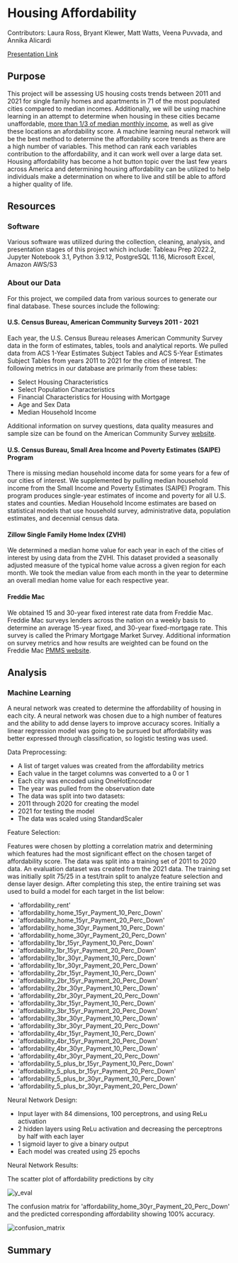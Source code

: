 # Housing Affordability
Contributors: Laura Ross, Bryant Klewer, Matt Watts, Veena Puvvada, and Annika Alicardi

[Presentation Link](https://docs.google.com/presentation/d/10ihHbhPH5w8b3enussh1Tu3RalZYbiRg6_Voe1-td5E/edit?usp=sharing)

## Purpose
This project will be assessing US housing costs trends between 2011 and 2021 for single family homes and apartments in 71 of the most populated cities compared to median incomes. Additionally, we will be using machine learning in an attempt to determine when housing in these cities became unaffordable, [more than 1/3 of median monthly income](https://www.huduser.gov/portal/pdredge/pdr-edge-featd-article-081417.html), as well as give these locations an afordability score. A machine learning neural network will be the best method to determine the affordability score trends as there are a high number of variables. This method can rank each variables contribution to the affordability, and it can work well over a large data set. Housing affordability has become a hot button topic over the last few years across America and determining housing affordability can be utilized to help individuals make a determination on where to live and still be able to afford a higher quality of life.

## Resources

### Software
Various software was utilized during the collection, cleaning, analysis, and presentation stages of this project which include:
Tableau Prep 2022.2, Jupyter Notebook 3.1, Python 3.9.12, PostgreSQL 11.16, Microsoft Excel, Amazon AWS/S3

### About our Data
For this project, we compiled data from various sources to generate our final database. These sources include the following:

#### U.S. Census Bureau, American Community Surveys 2011 - 2021
Each year, the U.S. Census Bureau releases American Community Survey data in the form of estimates, tables, tools and analytical reports. We pulled data from ACS 1-Year Estimates Subject Tables and ACS 5-Year Estimates Subject Tables from years 2011 to 2021 for the cities of interest. The following metrics in our database are primarily from these tables:
* Select Housing Characteristics
* Select Population Characteristics
* Financial Characteristics for Housing with Mortgage
* Age and Sex Data
* Median Household Income

Additional information on survey questions, data quality measures and sample size can be found on the American Community Survey [website](https://www.census.gov/programs-surveys/acs/about/top-questions-about-the-survey.html). 

#### U.S. Census Bureau, Small Area Income and Poverty Estimates (SAIPE) Program
There is missing median household income data for some years for a few of our cities of interest. We supplemented by pulling median household income from the Small Income and Poverty Estimates (SAIPE) Program. This program produces single-year estimates of income and poverty for all U.S. states and counties. Median Household Income estimates are based on statistical models that use household survey, administrative data, population estimates, and decennial census data. 

#### Zillow Single Family Home Index (ZVHI)
We determined a median home value for each year in each of the cities of interest by using data from the ZVHI. This dataset provided a seasonally adjusted measure of the typical home value across a given region for each month. We took the median value from each month in the year to determine an overall median home value for each respective year.  

#### Freddie Mac
We obtained 15 and 30-year fixed interest rate data from Freddie Mac. Freddie Mac surveys lenders across the nation on a weekly basis to determine an average 15-year fixed, and 30-year fixed-mortgage rate. This survey is called the Primary Mortgage Market Survey. Additional information on survey metrics and how results are weighted can be found on the Freddie Mac [PMMS website](https://www.freddiemac.com/pmms). 

## Analysis

### Machine Learning

A neural network was created to determine the affordability of housing in each city. A neural network was chosen due to a high number of features and the ability to add dense layers to improve accuracy scores. Initially a linear regression model was going to be pursued but affordability was better expressed through classification, so logistic testing was used.

Data Preprocessing:

* A list of target values was created from the affordability metrics
* Each value in the target columns was converted to a 0 or 1
* Each city was encoded using OneHotEncoder
* The year was pulled from the observation date
* The data was split into two datasets: 
* 2011 through 2020 for creating the model  
* 2021 for testing the model
* The data was scaled using StandardScaler

Feature Selection:

Features were chosen by plotting a correlation matrix and determining which features had the most significant effect on the chosen target of affordability score. The data was split into a training set of 2011 to 2020 data. An evaluation dataset was created from the 2021 data. The training set was initially split 75/25 in a test/train split to analyze feature selection and dense layer design. After completing this step, the entire training set was used to build a model for each target in the list below:

* 'affordability_rent'
* 'affordability_home_15yr_Payment_10_Perc_Down'
* 'affordability_home_15yr_Payment_20_Perc_Down'
* 'affordability_home_30yr_Payment_10_Perc_Down'
* 'affordability_home_30yr_Payment_20_Perc_Down'
* 'affordability_1br_15yr_Payment_10_Perc_Down'
* 'affordability_1br_15yr_Payment_20_Perc_Down'
* 'affordability_1br_30yr_Payment_10_Perc_Down'
* 'affordability_1br_30yr_Payment_20_Perc_Down'
* 'affordability_2br_15yr_Payment_10_Perc_Down'
* 'affordability_2br_15yr_Payment_20_Perc_Down'
* 'affordability_2br_30yr_Payment_10_Perc_Down'
* 'affordability_2br_30yr_Payment_20_Perc_Down'
* 'affordability_3br_15yr_Payment_10_Perc_Down'
* 'affordability_3br_15yr_Payment_20_Perc_Down'
* 'affordability_3br_30yr_Payment_10_Perc_Down'
* 'affordability_3br_30yr_Payment_20_Perc_Down'
* 'affordability_4br_15yr_Payment_10_Perc_Down'
* 'affordability_4br_15yr_Payment_20_Perc_Down'
* 'affordability_4br_30yr_Payment_10_Perc_Down'
* 'affordability_4br_30yr_Payment_20_Perc_Down'
* 'affordability_5_plus_br_15yr_Payment_10_Perc_Down'
* 'affordability_5_plus_br_15yr_Payment_20_Perc_Down'
* 'affordability_5_plus_br_30yr_Payment_10_Perc_Down'
* 'affordability_5_plus_br_30yr_Payment_20_Perc_Down'

Neural Network Design:

* Input layer with 84 dimensions, 100 perceptrons, and using ReLu activation
* 2 hidden layers using ReLu activation and decreasing the perceptrons by half with each layer
* 1 sigmoid layer to give a binary output
* Each model was created using 25 epochs

Neural Network Results:

The scatter plot of affordability predictions by city

![y_eval](https://user-images.githubusercontent.com/106288785/199114379-c2d89cfe-ac58-4977-9b56-c0093b9b3500.png)

The confusion matrix for 'affordability_home_30yr_Payment_20_Perc_Down' and the predicted corresponding affordability showing 100% accuracy.

![confusion_matrix](https://user-images.githubusercontent.com/106288785/199114394-044766a7-0da9-489c-bfd0-dae55a4c6f5c.png)

## Summary
